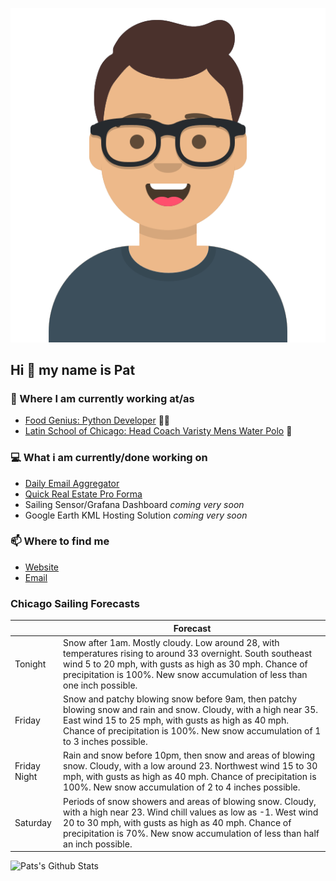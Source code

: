 [![Social banner for p-j-falconer](https://raw.githubusercontent.com/P-J-FALCONER/P-J-FALCONER/master/assets/avataaars.svg)](https://patfalconer.com/)
## Hi :wave: my name is Pat

### 💼 Where I am currently working at/as
- [Food Genius: Python Developer](https://getfoodgenius.com/) 🍔🐍
- [Latin School of Chicago: Head Coach Varisty Mens Water Polo](https://www.latinschool.org/) 🤽


### 💻 What i am currently/done working on
 - [Daily Email Aggregator](https://github.com/P-J-FALCONER/dott_daily_mail)
 - [Quick Real Estate Pro Forma](https://github.com/P-J-FALCONER/henry)
 - Sailing Sensor/Grafana Dashboard *coming very soon*
 - Google Earth KML Hosting Solution *coming very soon*

### 📫 Where to find me
 - [Website](https://patfalconer.com/)
 - [Email](mailto:patrick.j.falconer@gmail.com)


### Chicago Sailing Forecasts
|   | Forecast  |
|---|---|
| Tonight | Snow after 1am. Mostly cloudy. Low around 28, with temperatures rising to around 33 overnight. South southeast wind 5 to 20 mph, with gusts as high as 30 mph. Chance of precipitation is 100%. New snow accumulation of less than one inch possible. |
| Friday | Snow and patchy blowing snow before 9am, then patchy blowing snow and rain and snow. Cloudy, with a high near 35. East wind 15 to 25 mph, with gusts as high as 40 mph. Chance of precipitation is 100%. New snow accumulation of 1 to 3 inches possible. |
| Friday Night | Rain and snow before 10pm, then snow and areas of blowing snow. Cloudy, with a low around 23. Northwest wind 15 to 30 mph, with gusts as high as 40 mph. Chance of precipitation is 100%. New snow accumulation of 2 to 4 inches possible. |
| Saturday | Periods of snow showers and areas of blowing snow. Cloudy, with a high near 23. Wind chill values as low as -1. West wind 20 to 30 mph, with gusts as high as 40 mph. Chance of precipitation is 70%. New snow accumulation of less than half an inch possible. |

![Pats's Github Stats](https://github-readme-stats.vercel.app/api?username=p-j-falconer&show_icons=true&theme=radical)
